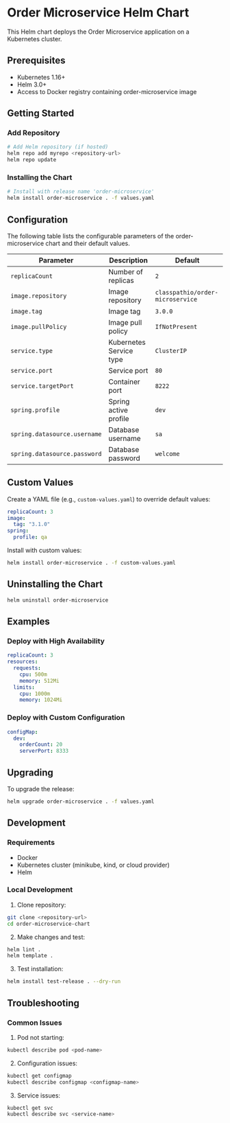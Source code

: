 # Order Microservice Helm Chart

This Helm chart deploys the Order Microservice application on a Kubernetes cluster.

## Prerequisites

- Kubernetes 1.16+
- Helm 3.0+
- Access to Docker registry containing order-microservice image

## Getting Started

### Add Repository
```bash
# Add Helm repository (if hosted)
helm repo add myrepo <repository-url>
helm repo update
```

### Installing the Chart
```bash
# Install with release name 'order-microservice'
helm install order-microservice . -f values.yaml
```

## Configuration

The following table lists the configurable parameters of the order-microservice chart and their default values.

| Parameter | Description | Default |
|-----------|-------------|---------|
| `replicaCount` | Number of replicas | `2` |
| `image.repository` | Image repository | `classpathio/order-microservice` |
| `image.tag` | Image tag | `3.0.0` |
| `image.pullPolicy` | Image pull policy | `IfNotPresent` |
| `service.type` | Kubernetes Service type | `ClusterIP` |
| `service.port` | Service port | `80` |
| `service.targetPort` | Container port | `8222` |
| `spring.profile` | Spring active profile | `dev` |
| `spring.datasource.username` | Database username | `sa` |
| `spring.datasource.password` | Database password | `welcome` |

## Custom Values

Create a YAML file (e.g., `custom-values.yaml`) to override default values:

```yaml
replicaCount: 3
image:
  tag: "3.1.0"
spring:
  profile: qa
```

Install with custom values:
```bash
helm install order-microservice . -f custom-values.yaml
```

## Uninstalling the Chart
```bash
helm uninstall order-microservice
```

## Examples

### Deploy with High Availability
```yaml
replicaCount: 3
resources:
  requests:
    cpu: 500m
    memory: 512Mi
  limits:
    cpu: 1000m
    memory: 1024Mi
```

### Deploy with Custom Configuration
```yaml
configMap:
  dev:
    orderCount: 20
    serverPort: 8333
```

## Upgrading

To upgrade the release:
```bash
helm upgrade order-microservice . -f values.yaml
```

## Development

### Requirements
- Docker
- Kubernetes cluster (minikube, kind, or cloud provider)
- Helm

### Local Development
1. Clone repository:
```bash
git clone <repository-url>
cd order-microservice-chart
```

2. Make changes and test:
```bash
helm lint .
helm template .
```

3. Test installation:
```bash
helm install test-release . --dry-run
```

## Troubleshooting

### Common Issues

1. Pod not starting:
```bash
kubectl describe pod <pod-name>
```

2. Configuration issues:
```bash
kubectl get configmap
kubectl describe configmap <configmap-name>
```

3. Service issues:
```bash
kubectl get svc
kubectl describe svc <service-name>
```
